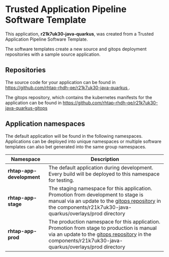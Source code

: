 # Trusted Application Pipeline Software Template

This application, **r21k7uk30-java-quarkus**, was created from a Trusted Application Pipeline Software Template.

The software templates create a new source and gitops deployment repositories with a sample source application. 

## Repositories

The source code for your application can be found in [https://github.com/rhtap-rhdh-qe/r21k7uk30-java-quarkus ](https://github.com/rhtap-rhdh-qe/r21k7uk30-java-quarkus ).
 
The gitops repository, which contains the kubernetes manifests for the application can be found in 
[https://github.com/rhtap-rhdh-qe/r21k7uk30-java-quarkus-gitops ](https://github.com/rhtap-rhdh-qe/r21k7uk30-java-quarkus-gitops ) 

## Application namespaces 

The default application will be found in the following namespaces. Applications can be deployed into unique namespaces or multiple software templates can also bet generated into the same group namespaces.  

|  Namespace   |  Description   |  
| -------- | -------- |   
| **rhtap-app-development** | The default application during development. Every build will be deployed to this namespace for testing. | 
| **rhtap-app-stage** | The staging namespace for this application. Promotion from development to stage is manual via an update to the [gitops repository](https://github.com/rhtap-rhdh-qe/r21k7uk30-java-quarkus-gitops ) in the components/r21k7uk30-java-quarkus/overlays/prod directory |  
| **rhtap-app-prod** | The production namespace for this application. Promotion from stage to production is manual via an update to the [gitops repository](https://github.com/rhtap-rhdh-qe/r21k7uk30-java-quarkus-gitops ) in the components/r21k7uk30-java-quarkus/overlays/prod directory | 